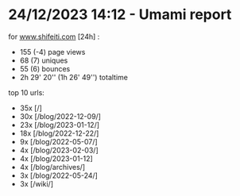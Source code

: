 # 24/12/2023 14:12 - Umami report
for www.shifeiti.com [24h] :

 - 155 (-4) page views
 - 68 (7) uniques
 - 55 (6) bounces
 - 2h 29' 20'' (1h 26' 49'') totaltime


top 10 urls:
 - 35x [/]
 - 30x [/blog/2022-12-09/]
 - 23x [/blog/2023-01-12/]
 - 18x [/blog/2022-12-22/]
 - 9x [/blog/2022-05-07/]
 - 4x [/blog/2023-02-03/]
 - 4x [/blog/2023-01-12]
 - 4x [/blog/archives/]
 - 3x [/blog/2022-05-24/]
 - 3x [/wiki/]


